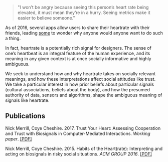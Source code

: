 > "I won’t be angry because seeing this person’s heart rate being elevated, it must mean they’re in a hurry. Seeing metrics make it easier to believe someone."


As of 2016, several apps allow users to share their heartrate with their friends, leading [some](https://medium.com/message/who-sexts-thumbprints-2138641c98c) to wonder why anyone would anyone want to do such a thing. 

In fact, heartrate is a potentially rich signal for designers. The sense of one’s heartbeat is an integral feature of the human experience, and its meaning in any given context is at once socially informative and highly ambiguous. 

We seek to understand how and why heartrate takes on socially relevant meanings, and how these interpretations affect social attitudes like trust. We take a particular interest in how prior beliefs about particular signals (cultural associations, beliefs about the body), and how the presumed authority of data, sensors and algorithms, shape the ambiguous meaning of signals like heartrate.


## Publications

Nick Merrill, Coye Cheshire. 2017. Trust Your Heart: Assessing Cooperation and Trust with Biosignals in Computer-Mediated Interactions. *Working paper*.
[\[PDF\]](assets/trust-heart-2017.pdf)

Nick Merrill, Coye Cheshire. 2015. Habits of the Heart(rate): Interpreting and acting on biosignals in risky social situations. *ACM GROUP 2016*. 
[\[PDF\]](assets/group-2016.pdf)

